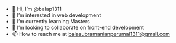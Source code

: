 - 👋 Hi, I’m @balap1311
- 👀 I’m interested in web development
- 🌱 I’m currently learning Masters 
- 💞️ I’m looking to collaborate on front-end development
- 📫 How to reach me at balasubramanianperumal1311@gmail.com

<!---
balap1311/balap1311 is a ✨ special ✨ repository because its `README.md` (this file) appears on your GitHub profile.
You can click the Preview link to take a look at your changes.
--->

